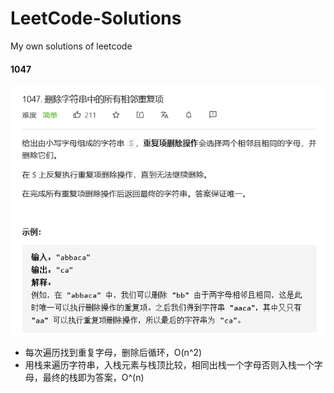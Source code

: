 # LeetCode-Solutions
My own solutions of leetcode

#### 1047
<img src="./figs/1047.png">

* 每次遍历找到重复字母，删除后循环，O(n^2)
* 用栈来遍历字符串，入栈元素与栈顶比较，相同出栈一个字母否则入栈一个字母，最终的栈即为答案，O^(n)